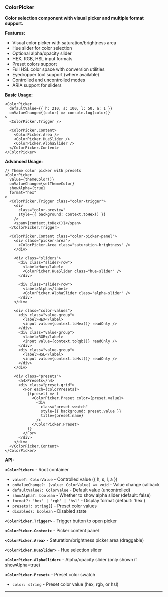 ### ColorPicker

**Color selection component with visual picker and multiple format support.**

**Features:**
- Visual color picker with saturation/brightness area
- Hue slider for color selection
- Optional alpha/opacity slider
- HEX, RGB, HSL input formats
- Preset colors support
- Full HSL color space with conversion utilities
- Eyedropper tool support (where available)
- Controlled and uncontrolled modes
- ARIA support for sliders

**Basic Usage:**

```tsx
<ColorPicker
  defaultValue={{ h: 210, s: 100, l: 50, a: 1 }}
  onValueChange={(color) => console.log(color)}
>
  <ColorPicker.Trigger />

  <ColorPicker.Content>
    <ColorPicker.Area />
    <ColorPicker.HueSlider />
    <ColorPicker.AlphaSlider />
  </ColorPicker.Content>
</ColorPicker>
```

**Advanced Usage:**

```tsx
// Theme color picker with presets
<ColorPicker
  value={themeColor()}
  onValueChange={setThemeColor}
  showAlpha={true}
  format="hex"
>
  <ColorPicker.Trigger class="color-trigger">
    <div
      class="color-preview"
      style={{ background: context.toHex() }}
    />
    <span>{context.toHex()}</span>
  </ColorPicker.Trigger>

  <ColorPicker.Content class="color-picker-panel">
    <div class="picker-area">
      <ColorPicker.Area class="saturation-brightness" />
    </div>

    <div class="sliders">
      <div class="slider-row">
        <label>Hue</label>
        <ColorPicker.HueSlider class="hue-slider" />
      </div>

      <div class="slider-row">
        <label>Alpha</label>
        <ColorPicker.AlphaSlider class="alpha-slider" />
      </div>
    </div>

    <div class="color-values">
      <div class="value-group">
        <label>HEX</label>
        <input value={context.toHex()} readOnly />
      </div>
      <div class="value-group">
        <label>RGB</label>
        <input value={context.toRgb()} readOnly />
      </div>
      <div class="value-group">
        <label>HSL</label>
        <input value={context.toHsl()} readOnly />
      </div>
    </div>

    <div class="presets">
      <h4>Presets</h4>
      <div class="preset-grid">
        <For each={colorPresets}>
          {(preset) => (
            <ColorPicker.Preset color={preset.value}>
              <div
                class="preset-swatch"
                style={{ background: preset.value }}
                title={preset.name}
              />
            </ColorPicker.Preset>
          )}
        </For>
      </div>
    </div>
  </ColorPicker.Content>
</ColorPicker>
```

**API:**

**`<ColorPicker>`** - Root container
- `value?: ColorValue` - Controlled value ({ h, s, l, a })
- `onValueChange?: (value: ColorValue) => void` - Value change callback
- `defaultValue?: ColorValue` - Default value (uncontrolled)
- `showAlpha?: boolean` - Whether to show alpha slider (default: false)
- `format?: 'hex' | 'rgb' | 'hsl'` - Display format (default: 'hex')
- `presets?: string[]` - Preset color values
- `disabled?: boolean` - Disabled state

**`<ColorPicker.Trigger>`** - Trigger button to open picker

**`<ColorPicker.Content>`** - Picker content panel

**`<ColorPicker.Area>`** - Saturation/brightness picker area (draggable)

**`<ColorPicker.HueSlider>`** - Hue selection slider

**`<ColorPicker.AlphaSlider>`** - Alpha/opacity slider (only shown if showAlpha=true)

**`<ColorPicker.Preset>`** - Preset color swatch
- `color: string` - Preset color value (hex, rgb, or hsl)

---

